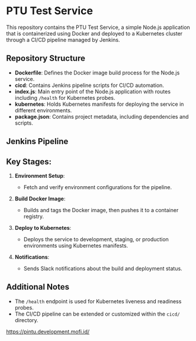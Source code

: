 # PTU Test Service

This repository contains the PTU Test Service, a simple Node.js application that is containerized using Docker and deployed to a Kubernetes cluster through a CI/CD pipeline managed by Jenkins.

## Repository Structure

- **Dockerfile**: Defines the Docker image build process for the Node.js service.
- **cicd**: Contains Jenkins pipeline scripts for CI/CD automation.
- **index.js**: Main entry point of the Node.js application with routes including `/health` for Kubernetes probes.
- **kubernetes**: Holds Kubernetes manifests for deploying the service in different environments.
- **package.json**: Contains project metadata, including dependencies and scripts.

## Jenkins Pipeline

## Key Stages:

1. **Environment Setup**:
   - Fetch and verify environment configurations for the pipeline.

2. **Build Docker Image**:
   - Builds and tags the Docker image, then pushes it to a container registry.

3. **Deploy to Kubernetes**:
   - Deploys the service to development, staging, or production environments using Kubernetes manifests.

4. **Notifications**:
   - Sends Slack notifications about the build and deployment status.


## Additional Notes

- The `/health` endpoint is used for Kubernetes liveness and readiness probes.
- The CI/CD pipeline can be extended or customized within the `cicd/` directory.

https://pintu.development.mofi.id/